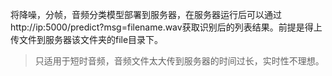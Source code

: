 将降噪，分帧，音频分类模型部署到服务器，在服务器运行后可以通过http://ip:5000/predict?msg=filename.wav获取识别后的列表结果。前提是得上传文件到服务器该文件夹的file目录下。

> 只适用于短时音频，音频文件太大传到服务器的时间过长，实时性不理想。

